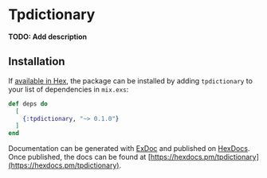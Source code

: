# Tpdictionary

**TODO: Add description**

## Installation

If [available in Hex](https://hex.pm/docs/publish), the package can be installed
by adding `tpdictionary` to your list of dependencies in `mix.exs`:

```elixir
def deps do
  [
    {:tpdictionary, "~> 0.1.0"}
  ]
end
```

Documentation can be generated with [ExDoc](https://github.com/elixir-lang/ex_doc)
and published on [HexDocs](https://hexdocs.pm). Once published, the docs can
be found at [https://hexdocs.pm/tpdictionary](https://hexdocs.pm/tpdictionary).

